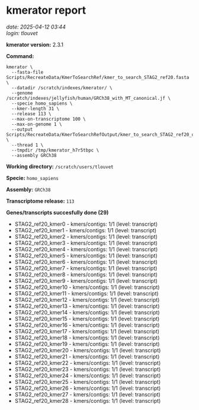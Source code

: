 # kmerator report
*date: 2025-04-12 03:44*  
*login: tlouvet*

**kmerator version:** 2.3.1

**Command:**

```
kmerator \
  --fasta-file Scripts/RecreateData/KmerToSearchRef/kmer_to_search_STAG2_ref20.fasta \
  --datadir /scratch/indexes/kmerator/ \
  --genome /scratch/indexes/jellyfish/human/GRCh38_with_MT_canonical.jf \
  --specie homo_sapiens \
  --kmer-length 31 \
  --release 113 \
  --max-on-transcriptome 100 \
  --max-on-genome 1 \
  --output Scripts/RecreateData/KmerToSearchRefOutput/kmer_to_search_STAG2_ref20_output \
  --thread 1 \
  --tmpdir /tmp/kmerator_h7r5tbpc \
  --assembly GRCh38
```

**Working directory:** `/scratch/users/tlouvet`

**Specie:** `homo_sapiens`

**Assembly:** `GRCh38`

**Transcriptome release:** `113`

**Genes/transcripts succesfully done (29)**

- STAG2_ref20_kmer0 - kmers/contigs: 1/1 (level: transcript)
- STAG2_ref20_kmer1 - kmers/contigs: 1/1 (level: transcript)
- STAG2_ref20_kmer2 - kmers/contigs: 1/1 (level: transcript)
- STAG2_ref20_kmer3 - kmers/contigs: 1/1 (level: transcript)
- STAG2_ref20_kmer4 - kmers/contigs: 1/1 (level: transcript)
- STAG2_ref20_kmer5 - kmers/contigs: 1/1 (level: transcript)
- STAG2_ref20_kmer6 - kmers/contigs: 1/1 (level: transcript)
- STAG2_ref20_kmer7 - kmers/contigs: 1/1 (level: transcript)
- STAG2_ref20_kmer8 - kmers/contigs: 1/1 (level: transcript)
- STAG2_ref20_kmer9 - kmers/contigs: 1/1 (level: transcript)
- STAG2_ref20_kmer10 - kmers/contigs: 1/1 (level: transcript)
- STAG2_ref20_kmer11 - kmers/contigs: 1/1 (level: transcript)
- STAG2_ref20_kmer12 - kmers/contigs: 1/1 (level: transcript)
- STAG2_ref20_kmer13 - kmers/contigs: 1/1 (level: transcript)
- STAG2_ref20_kmer14 - kmers/contigs: 1/1 (level: transcript)
- STAG2_ref20_kmer15 - kmers/contigs: 1/1 (level: transcript)
- STAG2_ref20_kmer16 - kmers/contigs: 1/1 (level: transcript)
- STAG2_ref20_kmer17 - kmers/contigs: 1/1 (level: transcript)
- STAG2_ref20_kmer18 - kmers/contigs: 1/1 (level: transcript)
- STAG2_ref20_kmer19 - kmers/contigs: 1/1 (level: transcript)
- STAG2_ref20_kmer20 - kmers/contigs: 1/1 (level: transcript)
- STAG2_ref20_kmer21 - kmers/contigs: 1/1 (level: transcript)
- STAG2_ref20_kmer22 - kmers/contigs: 1/1 (level: transcript)
- STAG2_ref20_kmer23 - kmers/contigs: 1/1 (level: transcript)
- STAG2_ref20_kmer24 - kmers/contigs: 1/1 (level: transcript)
- STAG2_ref20_kmer25 - kmers/contigs: 1/1 (level: transcript)
- STAG2_ref20_kmer26 - kmers/contigs: 1/1 (level: transcript)
- STAG2_ref20_kmer27 - kmers/contigs: 1/1 (level: transcript)
- STAG2_ref20_kmer28 - kmers/contigs: 1/1 (level: transcript)
